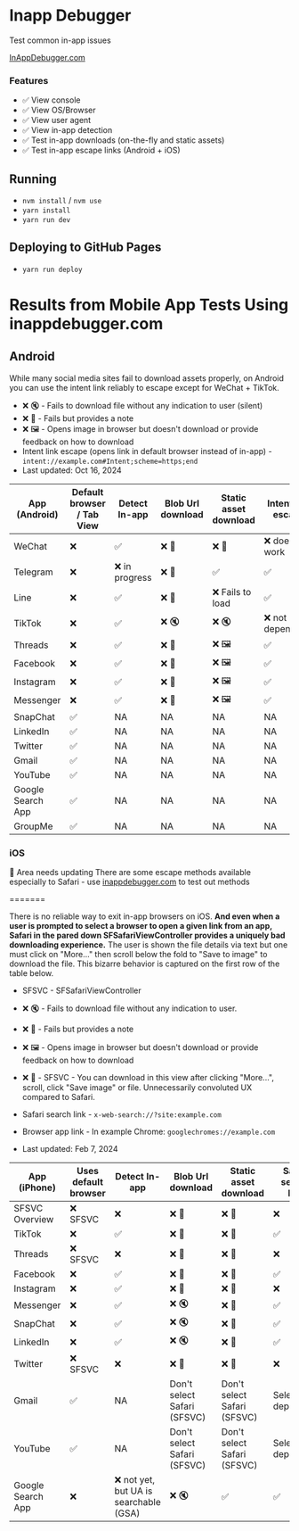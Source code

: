 # Inapp Debugger

Test common in-app issues

[InAppDebugger.com](https://inappdebugger.com)

### Features

- ✅ View console
- ✅ View OS/Browser
- ✅ View user agent
- ✅ View in-app detection
- ✅ Test in-app downloads (on-the-fly and static assets)
- ✅ Test in-app escape links (Android + iOS)

## Running

- `nvm install` / `nvm use`
- `yarn install`
- `yarn run dev`

## Deploying to GitHub Pages

- `yarn run deploy`

# Results from Mobile App Tests Using inappdebugger.com

## Android

While many social media sites fail to download assets properly, on Android you can use the intent link reliably to escape except for WeChat + TikTok.

- ❌ 🔇 - Fails to download file without any indication to user (silent)
- ❌ 📝 - Fails but provides a note
- ❌ 🖼️ - Opens image in browser but doesn't download or provide feedback on how to download
- Intent link escape (opens link in default browser instead of in-app) - `intent://example.com#Intent;scheme=https;end`
- Last updated: Oct 16, 2024

| App (Android)     | Default browser / Tab View | Detect In-app  | Blob Url download | Static asset download | Intent link escape |
| ----------------- | -------------------------- | -------------- | ----------------- | --------------------- | ------------------ |
| WeChat            | ❌                         | ✅             | ❌ 📝             | ❌ 📝                 | ❌ does not work   |
| Telegram          | ❌                         | ❌ in progress | ❌ 📝             | ✅                    | ✅                 |
| Line              | ❌                         | ✅             | ❌ 📝             | ❌ Fails to load      | ✅                 |
| TikTok            | ❌                         | ✅             | ❌ 🔇             | ❌ 🔇                 | ❌ not dependable  |
| Threads           | ❌                         | ✅             | ❌ 📝             | ❌ 🖼️                 | ✅                 |
| Facebook          | ❌                         | ✅             | ❌ 📝             | ❌ 🖼️                 | ✅                 |
| Instagram         | ❌                         | ✅             | ❌ 📝             | ❌ 🖼️                 | ✅                 |
| Messenger         | ❌                         | ✅             | ❌ 📝             | ❌ 🖼️                 | ✅                 |
| SnapChat          | ✅                         | NA             | NA                | NA                    | NA                 |
| LinkedIn          | ✅                         | NA             | NA                | NA                    | NA                 |
| Twitter           | ✅                         | NA             | NA                | NA                    | NA                 |
| Gmail             | ✅                         | NA             | NA                | NA                    | NA                 |
| YouTube           | ✅                         | NA             | NA                | NA                    | NA                 |
| Google Search App | ✅                         | NA             | NA                | NA                    | NA                 |
| GroupMe           | ✅                         | NA             | NA                | NA                    | NA                 |

### iOS

🚧 Area needs updating
There are some escape methods available especially to Safari - use [inappdebugger.com](https://inappdebugger.com) to test out methods

=======

There is no reliable way to exit in-app browsers on iOS. **And even when a user is prompted to select a browser to open a given link from an app, Safari in the pared down SFSafariViewController provides a uniquely bad downloading experience.** The user is shown the file details via text but one must click on "More..." then scroll below the fold to "Save to image" to download the file. This bizarre behavior is captured on the first row of the table below.

- SFSVC - SFSafariViewController
- ❌ 🔇 - Fails to download file without any indication to user.
- ❌ 📝 - Fails but provides a note
- ❌ 🖼️ - Opens image in browser but doesn't download or provide feedback on how to download
- ❌ 🤮 - SFSVC - You can download in this view after clicking "More...", scroll, click "Save image" or file. Unnecessarily convoluted UX compared to Safari.

- Safari search link - `x-web-search://?site:example.com`
- Browser app link - In example Chrome: `googlechromes://example.com`
- Last updated: Feb 7, 2024

| App (iPhone)      | Uses default browser | Detect In-app                          | Blob Url download           | Static asset download       | Safari search link  | Browser app link    |
| ----------------- | -------------------- | -------------------------------------- | --------------------------- | --------------------------- | ------------------- | ------------------- |
| SFSVC Overview    | ❌ SFSVC             | ❌                                     | ❌ 🤮                       | ❌ 🤮                       | ❌                  | ✅                  |
| TikTok            | ❌                   | ✅                                     | ❌ 📝                       | ❌ 📝                       | ✅                  | ❌                  |
| Threads           | ❌ SFSVC             | ❌                                     | ❌ 🤮                       | ❌ 🤮                       | ❌                  | ✅                  |
| Facebook          | ❌                   | ✅                                     | ❌ 📝                       | ❌ 📝                       | ✅                  | ✅                  |
| Instagram         | ❌                   | ✅                                     | ❌ 📝                       | ❌ 📝                       | ❌                  | ✅                  |
| Messenger         | ❌                   | ✅                                     | ❌ 🔇                       | ❌ 📝                       | ✅                  | ✅                  |
| SnapChat          | ❌                   | ✅                                     | ❌ 🔇                       | ❌ 📝                       | ✅                  | ✅                  |
| LinkedIn          | ❌                   | ✅                                     | ❌ 🔇                       | ❌ 📝                       | ✅                  | ✅                  |
| Twitter           | ❌ SFSVC             | ❌                                     | ❌ 🤮                       | ❌ 🤮                       | ❌                  | ✅                  |
| Gmail             | ✅                   | NA                                     | Don't select Safari (SFSVC) | Don't select Safari (SFSVC) | Selection dependent | Selection dependent |
| YouTube           | ✅                   | NA                                     | Don't select Safari (SFSVC) | Don't select Safari (SFSVC) | Selection dependent | Selection dependent |
| Google Search App | ❌                   | ❌ not yet, but UA is searchable (GSA) | ❌ 🔇                       | ✅                          | ✅                  | ✅                  |
